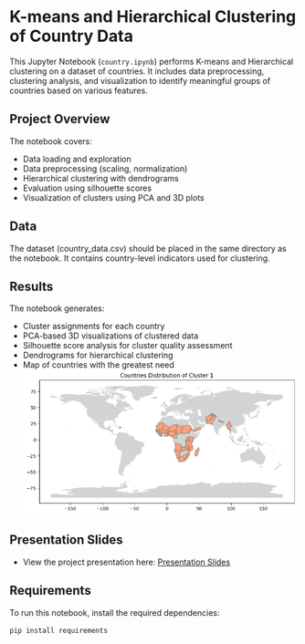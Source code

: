# K-means and Hierarchical Clustering of Country Data

This Jupyter Notebook (`country.ipynb`) performs K-means and Hierarchical clustering on a dataset of countries. It includes data preprocessing, clustering analysis, and visualization to identify meaningful groups of countries based on various features.

## Project Overview

The notebook covers:
- Data loading and exploration
- Data preprocessing (scaling, normalization)
- Hierarchical clustering with dendrograms
- Evaluation using silhouette scores
- Visualization of clusters using PCA and 3D plots

## Data

The dataset (country_data.csv) should be placed in the same directory as the notebook.
It contains country-level indicators used for clustering.

## Results

The notebook generates:

- Cluster assignments for each country
- PCA-based 3D visualizations of clustered data
- Silhouette score analysis for cluster quality assessment
- Dendrograms for hierarchical clustering
- Map of countries with the greatest need
![Image Description](10.png)

## Presentation Slides

- View the project presentation here: [Presentation Slides](https://docs.google.com/presentation/d/1kqSzP4jR4UrOXZsSKay9vFsHb9rHyQJVM2P4i_OVAig/edit?usp=sharing)

## Requirements

To run this notebook, install the required dependencies:

```bash
pip install requirements

